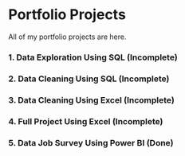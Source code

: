 # Portfolio Projects
All of my portfolio projects are here.

### 1. Data Exploration Using SQL (Incomplete)

### 2. Data Cleaning Using SQL (Incomplete)

### 3. Data Cleaning Using Excel (Incomplete)

### 4. Full Project Using Excel (Incomplete)

### 5. Data Job Survey Using Power BI (Done)
